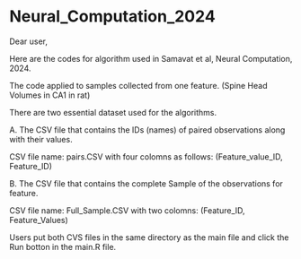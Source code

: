 # Neural_Computation_2024


Dear user,

Here are the codes for algorithm used in Samavat et al, Neural Computation, 2024. 

The code applied to samples collected from one feature. (Spine Head Volumes in CA1 in rat)

There are two essential dataset used for the algorithms. 

A. The CSV file that contains the IDs (names) of paired observations along with their values. 

CSV file name: pairs.CSV with four colomns as follows: (Feature_value_ID, Feature_ID)

B. The CSV file that contains the complete Sample of the observations for feature. 

CSV file name: Full_Sample.CSV with two colomns: (Feature_ID, Feature_Values)

Users put both CVS files in the same directory as the main file and click the Run botton in the main.R file. 
